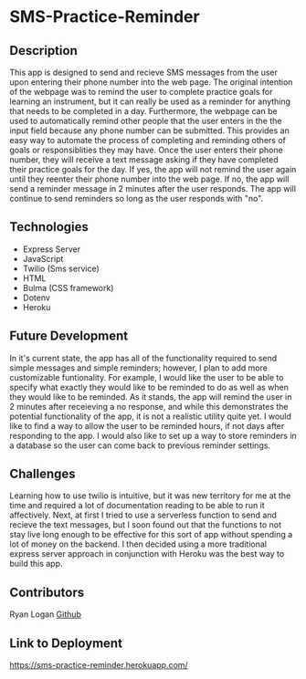 # SMS-Practice-Reminder

## Description
This app is designed to send and recieve SMS messages from the user upon entering their phone number into the web page. The original intention of the webpage was to remind the user to complete practice goals for learning an instrument, but it can really be used as a reminder for anything that needs to be completed in a day. Furthermore, the webpage can be used to automatically remind other people that the user enters in the the input field because any phone number can be submitted. This provides an easy way to automate the process of completing and reminding others of goals or responsiblities they may have. Once the user enters their phone number, they will receive a text message asking if they have completed their practice goals for the day. If yes, the app will not remind the user again until they reenter their phone number into the web page. If no, the app will send a reminder message in 2 minutes after the user responds. The app will continue to send reminders so long as the user responds with "no".

## Technologies 
* Express Server 
* JavaScript 
* Twilio (Sms service)
* HTML 
* Bulma (CSS framework)
* Dotenv 
* Heroku

## Future Development 
In it's current state, the app has all of the functionality required to send simple messages and simple reminders; however, I plan to add more customizable funtionality. For example, I would like the user to be able to specify what exactly they would like to be reminded to do as well as when they would like to be reminded. As it stands, the app will remind the user in 2 minutes after receieving a no response, and while this demonstrates the potential functionality of the app, it is not a realistic utility quite yet. I would like to find a way to allow the user to be reminded hours, if not days after responding to the app. I would also like to set up a way to store reminders in a database so the user can come back to previous reminder settings. 

## Challenges 
Learning how to use twilio is intuitive, but it was new territory for me at the time and required a lot of documentation reading to be able to run it affectively. Next, at first I tried to use a serverless function to send and recieve the text messages, but I soon found out that the functions to not stay live long enough to be effective for this sort of app without spending a lot of money on the backend. I then decided using a more traditional express server approach in conjunction with Heroku was the best way to build this app. 

## Contributors 
Ryan Logan 
[Github](https://github.com/ryelow94)

## Link to Deployment 
https://sms-practice-reminder.herokuapp.com/
